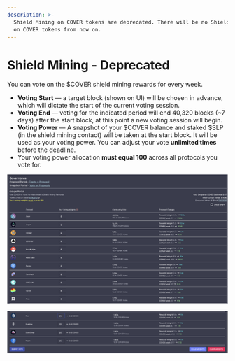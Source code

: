 ```yaml
---
description: >-
  Shield Mining on COVER tokens are deprecated. There will be no Shield Mining
  on COVER tokens from now on.
---
```


# Shield Mining - Deprecated

You can vote on the $COVER shield mining rewards for every week.

* **Voting Start** — a target block \(shown on UI\) will be chosen in advance, which will dictate the start of the current voting session.
* **Voting End** — voting for the indicated period will end 40,320 blocks \(~7 days\) after the start block, at this point a new voting session will begin.
* **Voting Power** — A snapshot of your $COVER balance and staked $SLP \(in the shield mining contact\) will be taken at the start block. It will be used as your voting power. You can adjust your vote **unlimited times** before the deadline.
* Your voting power allocation **must equal 100** across all protocols you vote for. 

![](../../.gitbook/assets/screen-shot-2020-12-23-at-12.49.57-am.png)

![](../../.gitbook/assets/screen-shot-2020-12-23-at-12.50.54-am.png)

